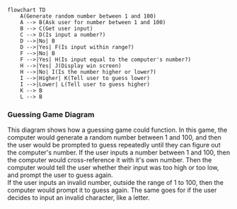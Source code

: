 ```mermaid

flowchart TD
    A(Generate random number between 1 and 100)
    A --> B(Ask user for number between 1 and 100)
    B --> C(Get user input)
    C --> D(Is input a number?)
    D -->|No| B
    D -->|Yes| F(Is input within range?)
    F -->|No| B
    F -->|Yes| H(Is input equal to the computer's number?)
    H -->|Yes| J(Display win screen)
    H -->|No| I(Is the number higher or lower?)
    I -->|Higher| K(Tell user to guess lower)
    I -->|Lower| L(Tell user to guess higher)
    K --> B
    L --> B

```

### Guessing Game Diagram  
This diagram shows how a guessing game could function. In this game, the computer would generate a random number between 1 and 100, and then the user would be prompted to guess repeatedly until they can figure out the computer's number. If the user inputs a number between 1 and 100, then the computer would cross-reference it with it's own number. Then the computer would tell the user whether their input was too high or too low, and prompt the user to guess again.  
    If the user inputs an invalid number, outside the range of 1 to 100, then the computer would prompt it to guess again. The same goes for if the user decides to input an invalid character, like a letter.
